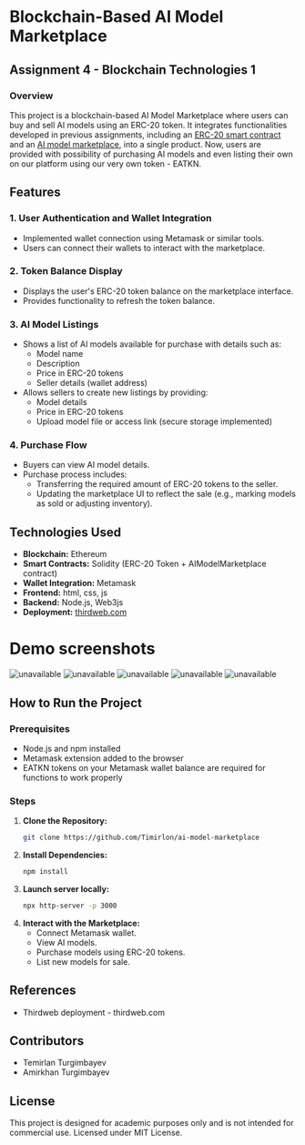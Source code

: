 # Blockchain-Based AI Model Marketplace

## Assignment 4 - Blockchain Technologies 1

### Overview
This project is a blockchain-based AI Model Marketplace where users can buy and sell AI models using an ERC-20 token. It integrates functionalities developed in previous assignments, including an [ERC-20 smart contract](https://github.com/Timirlon/blockchain-4/blob/main/contracts/MyToken.sol) and an [AI model marketplace](https://github.com/Timirlon/blockchain-4/blob/main/contracts/AIModelMarketplace.sol), into a single product. Now, users are provided with possibility of purchasing AI models and even listing their own on our platform using our very own token - EATKN.

## Features

### 1. User Authentication and Wallet Integration
- Implemented wallet connection using Metamask or similar tools.
- Users can connect their wallets to interact with the marketplace.

### 2. Token Balance Display
- Displays the user's ERC-20 token balance on the marketplace interface.
- Provides functionality to refresh the token balance.

### 3. AI Model Listings
- Shows a list of AI models available for purchase with details such as:
  - Model name
  - Description
  - Price in ERC-20 tokens
  - Seller details (wallet address)
- Allows sellers to create new listings by providing:
  - Model details
  - Price in ERC-20 tokens
  - Upload model file or access link (secure storage implemented)

### 4. Purchase Flow
- Buyers can view AI model details.
- Purchase process includes:
  - Transferring the required amount of ERC-20 tokens to the seller.
  - Updating the marketplace UI to reflect the sale (e.g., marking models as sold or adjusting inventory).

## Technologies Used
- **Blockchain:** Ethereum
- **Smart Contracts:** Solidity (ERC-20 Token + AIModelMarketplace contract) 
- **Wallet Integration:** Metamask
- **Frontend:** html, css, js
- **Backend:** Node.js, Web3js
- **Deployment:** [thirdweb.com]()

# Demo screenshots
![unavailable](https://github.com/Timirlon/blockchain-4/blob/main/media/demo1.png)
![unavailable](https://github.com/Timirlon/blockchain-4/blob/main/media/demo2.png)
![unavailable](https://github.com/Timirlon/blockchain-4/blob/main/media/demo3.png)
![unavailable](https://github.com/Timirlon/blockchain-4/blob/main/media/demo4.png)
![unavailable](https://github.com/Timirlon/blockchain-4/blob/main/media/token.png)

## How to Run the Project

### Prerequisites
- Node.js and npm installed
- Metamask extension added to the browser
- EATKN tokens on your Metamask wallet balance are required for functions to work properly

### Steps
1. **Clone the Repository:**
   ```sh
   git clone https://github.com/Timirlon/ai-model-marketplace
   ```
2. **Install Dependencies:**
   ```sh
   npm install
   ```
3. **Launch server locally:**
   ```sh
   npx http-server -p 3000
   ```
4. **Interact with the Marketplace:**
   - Connect Metamask wallet.
   - View AI models.
   - Purchase models using ERC-20 tokens.
   - List new models for sale.

## References
- Thirdweb deployment - thirdweb.com

## Contributors
- Temirlan Turgimbayev
- Amirkhan Turgimbayev

## License 
This project is designed for academic purposes only and is not intended for commercial use. Licensed under MIT License.

